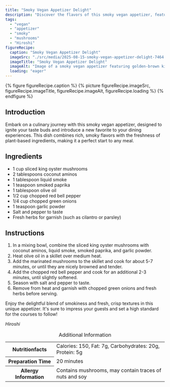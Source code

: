 ```yaml
---
title: "Smoky Vegan Appetizer Delight"
description: "Discover the flavors of this smoky vegan appetizer, featuring king oyster mushrooms and a touch of liquid smoke. Perfect for starting a special meal with a bang!"
tags:
  - "vegan"
  - "appetizer"
  - "smoky"
  - "mushrooms"
  - "Hiroshi"
figureRecipe: 
  caption: "Smoky Vegan Appetizer Delight"
  imageSrc: "./src/media/2025-08-15-smoky-vegan-appetizer-delight-7464.png"
  imageTitle: "Smoky Vegan Appetizer Delight"
  imageAlt: "Image of a smoky vegan appetizer featuring golden-brown king oyster mushrooms, garnished with green onions and herbs, beside red bell pepper slices on a minimalist table."
  loading: "eager"
---
```


{% figure figureRecipe.caption %}
{% picture figureRecipe.imageSrc, figureRecipe.imageTitle, figureRecipe.imageAlt, figureRecipe.loading %}
{% endfigure %}

## Introduction

Embark on a culinary journey with this smoky vegan appetizer, designed to ignite your taste buds and introduce a new favorite to your dining experiences. This dish combines rich, smoky flavors with the freshness of plant-based ingredients, making it a perfect start to any meal.

## Ingredients

- 1 cup sliced king oyster mushrooms
- 2 tablespoons coconut aminos
- 1 tablespoon liquid smoke
- 1 teaspoon smoked paprika
- 1 tablespoon olive oil
- 1/2 cup chopped red bell pepper
- 1/4 cup chopped green onions
- 1 teaspoon garlic powder
- Salt and pepper to taste
- Fresh herbs for garnish (such as cilantro or parsley)

## Instructions

1. In a mixing bowl, combine the sliced king oyster mushrooms with coconut aminos, liquid smoke, smoked paprika, and garlic powder.
2. Heat olive oil in a skillet over medium heat.
3. Add the marinated mushrooms to the skillet and cook for about 5-7 minutes, or until they are nicely browned and tender.
4. Add the chopped red bell pepper and cook for an additional 2-3 minutes, until slightly softened.
5. Season with salt and pepper to taste.
6. Remove from heat and garnish with chopped green onions and fresh herbs before serving.

Enjoy the delightful blend of smokiness and fresh, crisp textures in this unique appetizer. It's sure to impress your guests and set a high standard for the courses to follow!

*Hiroshi*

<table><caption class='sr-only'>Additional Information</caption><tr><th>Nutritionfacts</th><td>Calories: 150, Fat: 7g, Carbohydrates: 20g, Protein: 5g&nbsp;</td></tr><tr><th>Preparation Time</th><td>20 minutes&nbsp;</td></tr><tr><th>Allergy Information</th><td>Contains mushrooms, may contain traces of nuts and soy&nbsp;</td></tr></table>

